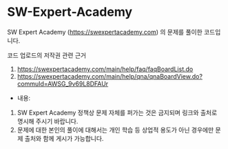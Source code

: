 # SW-Expert-Academy
SW Expert Academy (https://swexpertacademy.com) 의 문제를 풀이한 코드입니다.

 코드 업로드의 저작권 관련 근거
1. https://swexpertacademy.com/main/help/faq/faqBoardList.do
2. https://swexpertacademy.com/main/help/qna/qnaBoardView.do?commuId=AWSG_9v69L8DFAUr
 + 내용:
1) SW Expert Academy 정책상 문제 자체를 퍼가는 것은 금지되며 링크와 출처로 명시해 주시기 바랍니다.
2) 문제에 대한 본인의 풀이에 대해서는 개인 학습 등 상업적 용도가 아닌 경우에만 문제 출처와 함께 게시가 가능합니다.
